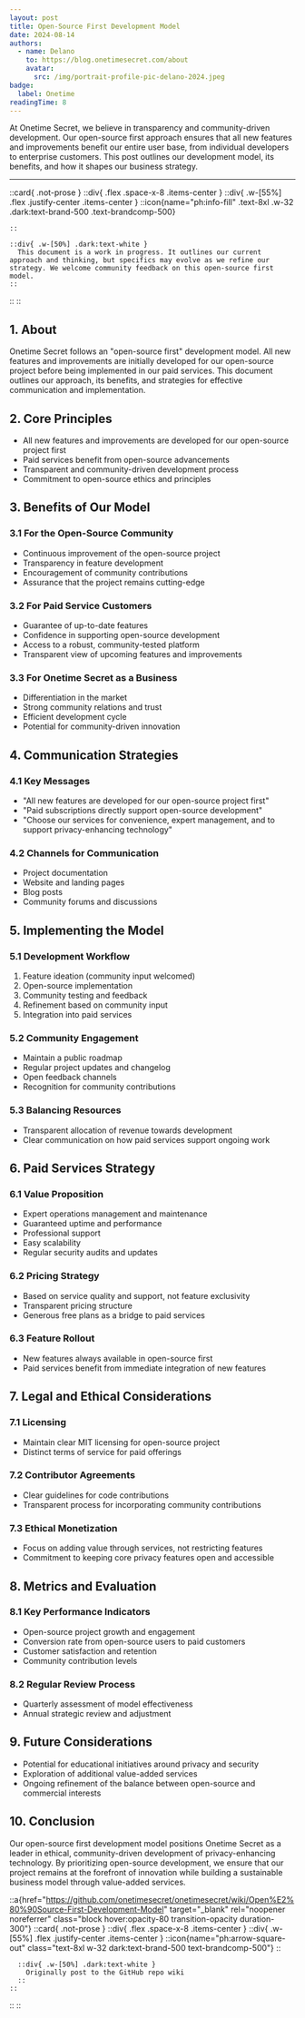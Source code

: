 ```yaml
---
layout: post
title: Open-Source First Development Model
date: 2024-08-14
authors:
  - name: Delano
    to: https://blog.onetimesecret.com/about
    avatar:
      src: /img/portrait-profile-pic-delano-2024.jpeg
badge:
  label: Onetime
readingTime: 8
---
```



At Onetime Secret, we believe in transparency and community-driven development. Our open-source first approach ensures that all new features and improvements benefit our entire user base, from individual developers to enterprise customers. This post outlines our development model, its benefits, and how it shapes our business strategy.

---

::card{ .not-prose }
  ::div{ .flex .space-x-8 .items-center }
    ::div{ .w-[55%] .flex .justify-center .items-center }
      ::icon{name="ph:info-fill" .text-8xl .w-32 .dark:text-brand-500 .text-brandcomp-500}

    ::

    ::div{ .w-[50%] .dark:text-white }
      This document is a work in progress. It outlines our current approach and thinking, but specifics may evolve as we refine our strategy. We welcome community feedback on this open-source first model.
    ::
  ::
::


## 1. About

Onetime Secret follows an "open-source first" development model. All new features and improvements are initially developed for our open-source project before being implemented in our paid services. This document outlines our approach, its benefits, and strategies for effective communication and implementation.

## 2. Core Principles

- All new features and improvements are developed for our open-source project first
- Paid services benefit from open-source advancements
- Transparent and community-driven development process
- Commitment to open-source ethics and principles

## 3. Benefits of Our Model

### 3.1 For the Open-Source Community
- Continuous improvement of the open-source project
- Transparency in feature development
- Encouragement of community contributions
- Assurance that the project remains cutting-edge

### 3.2 For Paid Service Customers
- Guarantee of up-to-date features
- Confidence in supporting open-source development
- Access to a robust, community-tested platform
- Transparent view of upcoming features and improvements

### 3.3 For Onetime Secret as a Business
- Differentiation in the market
- Strong community relations and trust
- Efficient development cycle
- Potential for community-driven innovation

## 4. Communication Strategies

### 4.1 Key Messages
- "All new features are developed for our open-source project first"
- "Paid subscriptions directly support open-source development"
- "Choose our services for convenience, expert management, and to support privacy-enhancing technology"

### 4.2 Channels for Communication
- Project documentation
- Website and landing pages
- Blog posts
- Community forums and discussions

## 5. Implementing the Model

### 5.1 Development Workflow
1. Feature ideation (community input welcomed)
2. Open-source implementation
3. Community testing and feedback
4. Refinement based on community input
5. Integration into paid services

### 5.2 Community Engagement
- Maintain a public roadmap
- Regular project updates and changelog
- Open feedback channels
- Recognition for community contributions

### 5.3 Balancing Resources
- Transparent allocation of revenue towards development
- Clear communication on how paid services support ongoing work

## 6. Paid Services Strategy

### 6.1 Value Proposition
- Expert operations management and maintenance
- Guaranteed uptime and performance
- Professional support
- Easy scalability
- Regular security audits and updates

### 6.2 Pricing Strategy
- Based on service quality and support, not feature exclusivity
- Transparent pricing structure
- Generous free plans as a bridge to paid services

### 6.3 Feature Rollout
- New features always available in open-source first
- Paid services benefit from immediate integration of new features

## 7. Legal and Ethical Considerations

### 7.1 Licensing
- Maintain clear MIT licensing for open-source project
- Distinct terms of service for paid offerings

### 7.2 Contributor Agreements
- Clear guidelines for code contributions
- Transparent process for incorporating community contributions

### 7.3 Ethical Monetization
- Focus on adding value through services, not restricting features
- Commitment to keeping core privacy features open and accessible

## 8. Metrics and Evaluation

### 8.1 Key Performance Indicators
- Open-source project growth and engagement
- Conversion rate from open-source users to paid customers
- Customer satisfaction and retention
- Community contribution levels

### 8.2 Regular Review Process
- Quarterly assessment of model effectiveness
- Annual strategic review and adjustment

## 9. Future Considerations

- Potential for educational initiatives around privacy and security
- Exploration of additional value-added services
- Ongoing refinement of the balance between open-source and commercial interests

## 10. Conclusion

Our open-source first development model positions Onetime Secret as a leader in ethical, community-driven development of privacy-enhancing technology. By prioritizing open-source development, we ensure that our project remains at the forefront of innovation while building a sustainable business model through value-added services.

::a{href="https://github.com/onetimesecret/onetimesecret/wiki/Open%E2%80%90Source-First-Development-Model" target="_blank" rel="noopener noreferrer" class="block hover:opacity-80 transition-opacity duration-300"}
  ::card{ .not-prose }
    ::div{ .flex .space-x-8 .items-center }
      ::div{ .w-[55%] .flex .justify-center .items-center }
        ::icon{name="ph:arrow-square-out" class="text-8xl w-32 dark:text-brand-500 text-brandcomp-500"}
      ::

      ::div{ .w-[50%] .dark:text-white }
        Originally post to the GitHub repo wiki
      ::
    ::
  ::
::
